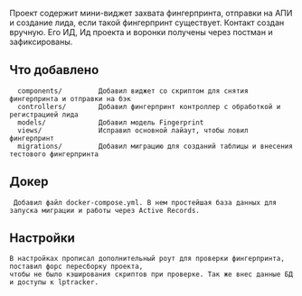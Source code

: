 Проект содержит мини-виджет захвата фингерпринта, отправки на АПИ и создание лида, если такой фингерпринт существует.
Контакт создан вручную. Его ИД, Ид проекта и воронки получены через постман и зафиксированы.

Что добавлено
-------------------

      components/         Добавил виджет со скриптом для снятия фингерпринта и отправки на бэк
      controllers/        Добавил фингерпринт контроллер с обработкой и регистрацией лида
      models/             Добавил модель Fingerprint
      views/              Исправил основной лайаут, чтобы ловил фингерпринт
      migrations/         Добавил миграцию для созданий таблицы и внесения тестового фингерпринта

Докер
-------------------

     Добавил файл docker-compose.yml. В нем простейшая база данных для запуска миграции и работы через Active Records.
     
Настройки 
-------------------

    В настройках прописал дополнительный роут для проверки фингерпринта, поставил форс пересборку проекта, 
    чтобы не было кэширования скриптов при проверке. Так же внес данные БД и доступы к lptracker.